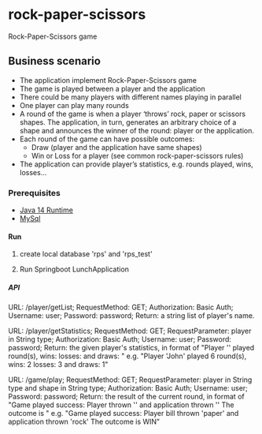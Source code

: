 # rock-paper-scissors

Rock-Paper-Scissors game

## Business scenario

- The application implement Rock-Paper-Scissors game
- The game is played between a player and the application
- There could be many players with different names playing in parallel
- One player can play many rounds
- A round of the game is when a player ‘throws’ rock, paper or scissors shapes. The application, in turn, 
    generates an arbitrary choice of a shape and announces the winner of the round: player or the application.
- Each round of the game can have possible outcomes:
  - Draw (player and the application have same shapes)
  - Win or Loss for a player (see common rock-paper-scissors rules)
- The application can provide player’s statistics, e.g. rounds played, wins, losses…

### Prerequisites

* [Java 14 Runtime](https://www.oracle.com/au/java/technologies/javase/jdk14-archive-downloads.html)
* [MySql](https://www.mysql.com/downloads/)

#### Run

1. create local database 'rps' and 'rps_test'

2. Run Springboot LunchApplication

##### API
URL: /player/getList; 
RequestMethod: GET; 
Authorization: Basic Auth; Username: user; Password: password;
Return: a string list of player's name.

URL: /player/getStatistics; 
RequestMethod: GET; 
RequestParameter: player in String type; 
Authorization: Basic Auth; Username: user; Password: password;
Return: the given player's statistics, 
        in format of "Player '<player name>' played <rounds> round(s), wins: <number of wins> losses: <number of losses> and draws: <number of draws>"
        e.g. "Player 'John' played 6 round(s), wins: 2 losses: 3 and draws: 1"

URL: /game/play; 
RequestMethod: GET; 
RequestParameter: player in String type and shape in String type; 
Authorization: Basic Auth; Username: user; Password: password;
Return: the result of the current round, 
        in format of "Game played success: Player <player> thrown '<shape>' and application thrown '<shape>'
                      The outcome is <outcome>"
        e.g. "Game played success: Player bill thrown 'paper' and application thrown 'rock'
              The outcome is WIN"